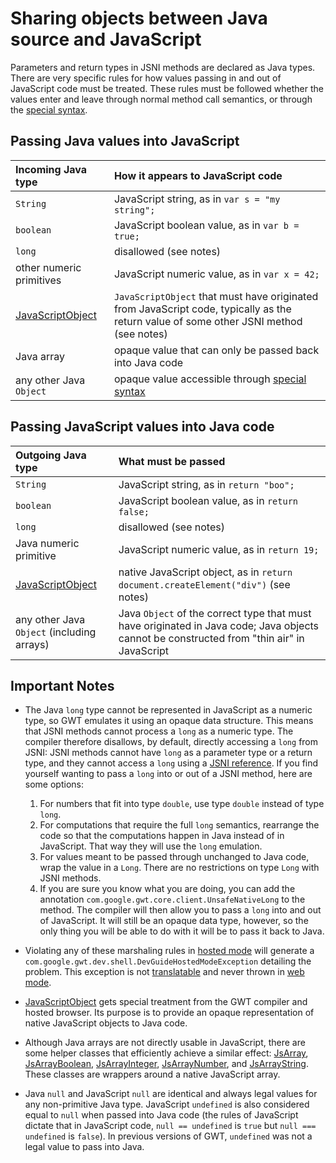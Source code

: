# Sharing objects between Java source and JavaScript #

Parameters and return types in JSNI methods are declared as Java types. There are very specific rules for how values passing in and out of JavaScript code must be treated. These rules must be followed whether the values enter and leave through normal method call semantics, or through the [special syntax](DevGuideJavaFromJavaScript.md).

## Passing Java values into JavaScript ##

|  **Incoming Java type** |  **How it appears to JavaScript code** |
|:------------------------|:---------------------------------------|
|   `String`              |   JavaScript string, as in  `var s = "my string";`   |
|   `boolean`             |  JavaScript boolean value, as in  `var b = true;`   |
|   `long`                |  disallowed  (see notes)               |
|   other numeric primitives  |  JavaScript numeric value, as in  `var x = 42;`   |
|   [JavaScriptObject](http://google-web-toolkit.googlecode.com/svn/javadoc/1.5/com/google/gwt/core/client/JavaScriptObject.html) |  `JavaScriptObject` that must have originated from JavaScript code, typically as the return value of some other JSNI method  (see notes)  |
|   Java array            |  opaque value that can only be passed back into Java code |
|   any other Java `Object`   |  opaque value accessible through [special syntax](DevGuideJavaFromJavaScript.md)  |


## Passing JavaScript values into Java code ##

|  **Outgoing Java type** |  **What must be passed** |
|:------------------------|:-------------------------|
|   `String`              |  JavaScript string, as in  `return "boo";`   |
|   `boolean`             |  JavaScript boolean value, as in  `return false;`   |
|   `long`                |  disallowed (see notes)  |
|   Java numeric primitive  |  JavaScript numeric value, as in  `return 19;`   |
|    [JavaScriptObject](http://google-web-toolkit.googlecode.com/svn/javadoc/1.5/com/google/gwt/core/client/JavaScriptObject.html) |   native JavaScript object, as in  `return document.createElement("div")`   (see notes)  |
|   any other Java `Object` (including arrays)  |  Java `Object` of the correct type that must have originated in Java code; Java objects cannot be constructed from "thin air" in JavaScript |


## Important Notes ##

  * The Java `long` type cannot be represented in JavaScript as a numeric type, so GWT emulates it using an opaque data structure.  This means that JSNI methods cannot process a `long` as a numeric type.  The compiler therefore disallows, by default, directly accessing a `long` from JSNI: JSNI methods cannot have `long` as a parameter type or a return type, and they cannot access a `long` using a [JSNI reference](DevGuideJavaFromJavaScript.md).  If you find yourself wanting to pass a `long` into or out of a JSNI method, here are some options:
    1. For numbers that fit into type `double`, use type `double` instead of type `long`.
    1. For computations that require the full `long` semantics, rearrange the code so that the computations happen in Java instead of in JavaScript.  That way they will use the `long` emulation.
    1. For values meant to be passed through unchanged to Java code, wrap the value in a `Long`.  There are no restrictions on type `Long` with JSNI methods.
    1. If you are sure you know what you are doing, you can add the annotation `com.google.gwt.core.client.UnsafeNativeLong` to the method.  The compiler will then allow you to pass a `long` into and out of JavaScript.  It will still be an opaque data type, however, so the only thing you will be able to do with it will be to pass it back to Java.

  * Violating any of these marshaling rules in [hosted mode](DevGuideHostedMode.md) will generate a `com.google.gwt.dev.shell.DevGuideHostedModeException` detailing the problem. This exception is not [translatable](DevGuideClientSide.md) and never thrown in [web mode](DevGuideWebMode.md).

  * [JavaScriptObject](http://google-web-toolkit.googlecode.com/svn/javadoc/1.5/com/google/gwt/core/client/JavaScriptObject.html) gets special treatment from the GWT compiler and hosted browser. Its purpose is to provide an opaque representation of native JavaScript objects to Java code.

  * Although Java arrays are not directly usable in JavaScript, there are some helper classes that efficiently achieve a similar effect: [JsArray](http://google-web-toolkit.googlecode.com/svn/javadoc/1.5/com/google/gwt/core/client/JsArray.html), [JsArrayBoolean](http://google-web-toolkit.googlecode.com/svn/javadoc/1.5/com/google/gwt/core/client/JsArrayBoolean.html), [JsArrayInteger](http://google-web-toolkit.googlecode.com/svn/javadoc/1.5/com/google/gwt/core/client/JsArrayInteger.html), [JsArrayNumber](http://google-web-toolkit.googlecode.com/svn/javadoc/1.5/com/google/gwt/core/client/JsArrayNumber.html), and [JsArrayString](http://google-web-toolkit.googlecode.com/svn/javadoc/1.5/com/google/gwt/core/client/JsArrayString.html).  These classes are wrappers around a native JavaScript array.

  * Java `null` and JavaScript `null` are identical and always legal values for any non-primitive Java type. JavaScript `undefined` is also considered equal to `null` when passed into Java code (the rules of JavaScript dictate that in JavaScript code, `null == undefined` is `true` but `null === undefined` is `false`).  In previous versions of GWT, `undefined` was not a legal value to pass into Java.